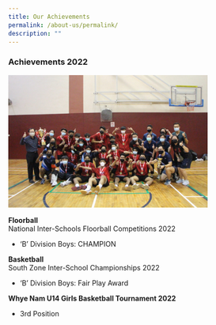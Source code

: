 ```yaml
---
title: Our Achievements
permalink: /about-us/permalink/
description: ""
---
```

### Achievements 2022

<img src="/images/achievements1.png" style="width:80%">  

**Floorball**<br>
National Inter-Schools Floorball Competitions 2022

*   ‘B’ Division Boys: CHAMPION

**Basketball** <br>
South Zone Inter-School Championships 2022

*   ‘B’ Division Boys: Fair Play Award

**Whye Nam U14 Girls Basketball Tournament 2022**

*   3rd Position
